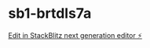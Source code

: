 # sb1-brtdls7a

[Edit in StackBlitz next generation editor ⚡️](https://stackblitz.com/~/github.com/AzmayenSabil/sb1-brtdls7a)